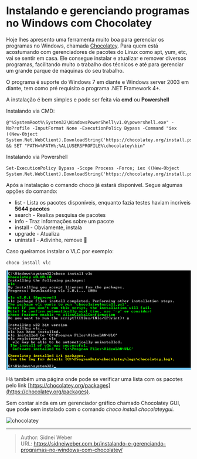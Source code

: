 # Instalando e gerenciando programas no Windows com Chocolatey


Hoje lhes apresento uma ferramenta muito boa para gerenciar os programas no Windows, chamada [Chocolatey](https://chocolatey.org/). Para quem está acostumando com gerenciadores de pacotes do Linux como apt, yum, etc, vai se sentir em casa. Ele consegue instalar e atualizar e remover diversos programas, facilitando muito o trabalho dos técnicos e até para gerenciar um grande parque de máquinas do seu trabalho.

O programa é suporte do Windows 7 em diante e Windows server 2003 em diante, tem como pré requisito o programa .NET Framework 4+.

A instalação é bem simples e pode ser feita via **cmd** ou **Powershell**

Instalando via CMD:

```
@"%SystemRoot%\System32\WindowsPowerShell\v1.0\powershell.exe" -NoProfile -InputFormat None -ExecutionPolicy Bypass -Command "iex ((New-Object System.Net.WebClient).DownloadString('https://chocolatey.org/install.ps1'))" && SET "PATH=%PATH%;%ALLUSERSPROFILE%\chocolatey\bin"
```

Instalando via Powershell

```
Set-ExecutionPolicy Bypass -Scope Process -Force; iex ((New-Object System.Net.WebClient).DownloadString('https://chocolatey.org/install.ps1'))
```
Após a instalação o comando choco já estará disponivel. Segue algumas opções do comando:

  * list - Lista os pacotes disponíveis, enquanto fazia testes haviam incríveis **5644 pacotes**
  * search - Realiza pesquisa de pacotes
  * info - Traz informações sobre um pacote
  * install - Obviamente, instala
  * upgrade - Atualiza
  * uninstall - Adivinhe, remove 🙂

Caso queiramos instalar o VLC por exemplo:

```shell
choco install vlc
```

![chocolatey](/img/uploads/2018/04/Captura-de-tela-de-2018-04-17-20-32-04.png)


Há também uma página onde pode se verificar uma lista com os pacotes pelo link [https://chocolatey.org/packages](https://chocolatey.org/packages).

Sem contar ainda em um gerenciador gráfico chamado Chocolatey GUI, que pode sem instalado com o comando _choco install chocolateygui._

![chocolatey](https://chocolatey.org/content/images/ChocolateyGUI_main_screen.png)

---

> Author: Sidnei Weber  
> URL: https://sidneiweber.com.br/instalando-e-gerenciando-programas-no-windows-com-chocolatey/  

